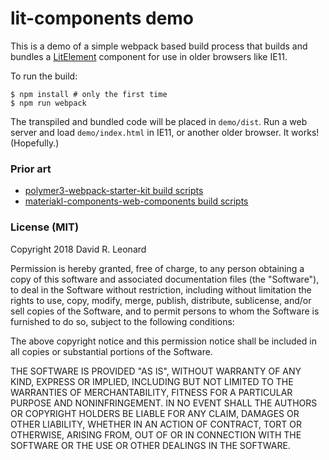 lit-components demo
====================

This is a demo of a simple webpack based build process that builds and bundles a [LitElement]() component for use in older browsers like IE11.

To run the build:

```
$ npm install # only the first time
$ npm run webpack
```

The transpiled and bundled code will be placed in `demo/dist`. Run a web server and load `demo/index.html` in IE11, or another older browser. It works! (Hopefully.)

### Prior art

* [polymer3-webpack-starter-kit build scripts](https://github.com/Dabolus/polymer3-webpack-starter-kit)
* [materiakl-components-web-components build scripts](https://github.com/material-components/material-components-web-components)

### License (MIT)

Copyright 2018 David R. Leonard

Permission is hereby granted, free of charge, to any person obtaining a copy of this software and associated documentation files (the "Software"), to deal in the Software without restriction, including without limitation the rights to use, copy, modify, merge, publish, distribute, sublicense, and/or sell copies of the Software, and to permit persons to whom the Software is furnished to do so, subject to the following conditions:

The above copyright notice and this permission notice shall be included in all copies or substantial portions of the Software.

THE SOFTWARE IS PROVIDED "AS IS", WITHOUT WARRANTY OF ANY KIND, EXPRESS OR IMPLIED, INCLUDING BUT NOT LIMITED TO THE WARRANTIES OF MERCHANTABILITY, FITNESS FOR A PARTICULAR PURPOSE AND NONINFRINGEMENT. IN NO EVENT SHALL THE AUTHORS OR COPYRIGHT HOLDERS BE LIABLE FOR ANY CLAIM, DAMAGES OR OTHER LIABILITY, WHETHER IN AN ACTION OF CONTRACT, TORT OR OTHERWISE, ARISING FROM, OUT OF OR IN CONNECTION WITH THE SOFTWARE OR THE USE OR OTHER DEALINGS IN THE SOFTWARE.
